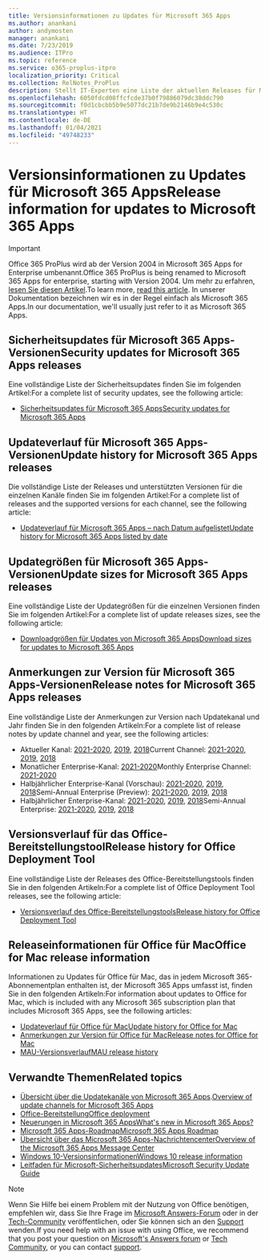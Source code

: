 ```yaml
---
title: Versionsinformationen zu Updates für Microsoft 365 Apps
ms.author: anankani
author: andymosten
manager: anankani
ms.date: 7/23/2019
ms.audience: ITPro
ms.topic: reference
ms.service: o365-proplus-itpro
localization_priority: Critical
ms.collection: RelNotes_ProPlus
description: Stellt IT-Experten eine Liste der aktuellen Releases für Microsoft 365 Apps für jeden Updatekanal sowie Links zu Anmerkungen zur Version und zum Updateverlauf zur Verfügung.
ms.openlocfilehash: 6050fdcd08ffcfcde37b0f79886079dc38ddc790
ms.sourcegitcommit: f0d1cbcbb5b9e5077dc21b7de9b2146b9e4c530c
ms.translationtype: HT
ms.contentlocale: de-DE
ms.lasthandoff: 01/04/2021
ms.locfileid: "49748233"
---
```

# <a name="release-information-for-updates-to-microsoft-365-apps"></a><span data-ttu-id="bde48-103">Versionsinformationen zu Updates für Microsoft 365 Apps</span><span class="sxs-lookup"><span data-stu-id="bde48-103">Release information for updates to Microsoft 365 Apps</span></span>


> [!IMPORTANT]
> <span data-ttu-id="bde48-104">Office 365 ProPlus wird ab der Version 2004 in Microsoft 365 Apps for Enterprise umbenannt.</span><span class="sxs-lookup"><span data-stu-id="bde48-104">Office 365 ProPlus is being renamed to Microsoft 365 Apps for enterprise, starting with Version 2004.</span></span> <span data-ttu-id="bde48-105">Um mehr zu erfahren, [lesen Sie diesen Artikel](https://go.microsoft.com/fwlink/p/?linkid=2123420).</span><span class="sxs-lookup"><span data-stu-id="bde48-105">To learn more, [read this article](https://go.microsoft.com/fwlink/p/?linkid=2123420).</span></span> <span data-ttu-id="bde48-106">In unserer Dokumentation bezeichnen wir es in der Regel einfach als Microsoft 365 Apps.</span><span class="sxs-lookup"><span data-stu-id="bde48-106">In our documentation, we'll usually just refer to it as Microsoft 365 Apps.</span></span>


## <a name="security-updates-for-microsoft-365-apps-releases"></a><span data-ttu-id="bde48-107">Sicherheitsupdates für Microsoft 365 Apps-Versionen</span><span class="sxs-lookup"><span data-stu-id="bde48-107">Security updates for Microsoft 365 Apps releases</span></span>

<span data-ttu-id="bde48-108">Eine vollständige Liste der Sicherheitsupdates finden Sie im folgenden Artikel:</span><span class="sxs-lookup"><span data-stu-id="bde48-108">For a complete list of security updates, see the following article:</span></span>
 - [<span data-ttu-id="bde48-109">Sicherheitsupdates für Microsoft 365 Apps</span><span class="sxs-lookup"><span data-stu-id="bde48-109">Security updates for Microsoft 365 Apps</span></span>](microsoft365-apps-security-updates.md)


## <a name="update-history-for-microsoft-365-apps-releases"></a><span data-ttu-id="bde48-110">Updateverlauf für Microsoft 365 Apps-Versionen</span><span class="sxs-lookup"><span data-stu-id="bde48-110">Update history for Microsoft 365 Apps releases</span></span>

<span data-ttu-id="bde48-111">Die vollständige Liste der Releases und unterstützten Versionen für die einzelnen Kanäle finden Sie im folgenden Artikel:</span><span class="sxs-lookup"><span data-stu-id="bde48-111">For a complete list of releases and the supported versions for each channel, see the following article:</span></span>

- [<span data-ttu-id="bde48-112">Updateverlauf für Microsoft 365 Apps – nach Datum aufgelistet</span><span class="sxs-lookup"><span data-stu-id="bde48-112">Update history for Microsoft 365 Apps listed by date</span></span>](update-history-microsoft365-apps-by-date.md)


 ## <a name="update-sizes-for-microsoft-365-apps-releases"></a><span data-ttu-id="bde48-113">Updategrößen für Microsoft 365 Apps-Versionen</span><span class="sxs-lookup"><span data-stu-id="bde48-113">Update sizes for Microsoft 365 Apps releases</span></span>

<span data-ttu-id="bde48-114">Eine vollständige Liste der Updategrößen für die einzelnen Versionen finden Sie im folgenden Artikel:</span><span class="sxs-lookup"><span data-stu-id="bde48-114">For a complete list of update releases sizes, see the following article:</span></span>
 - [<span data-ttu-id="bde48-115">Downloadgrößen für Updates von Microsoft 365 Apps</span><span class="sxs-lookup"><span data-stu-id="bde48-115">Download sizes for updates to Microsoft 365 Apps</span></span>](download-sizes-microsoft365-apps-updates.md)

## <a name="release-notes-for-microsoft-365-apps-releases"></a><span data-ttu-id="bde48-116">Anmerkungen zur Version für Microsoft 365 Apps-Versionen</span><span class="sxs-lookup"><span data-stu-id="bde48-116">Release notes for Microsoft 365 Apps releases</span></span>

<span data-ttu-id="bde48-117">Eine vollständige Liste der Anmerkungen zur Version nach Updatekanal und Jahr finden Sie in den folgenden Artikeln:</span><span class="sxs-lookup"><span data-stu-id="bde48-117">For a complete list of release notes by update channel and year, see the following articles:</span></span>
 - <span data-ttu-id="bde48-118">Aktueller Kanal: [2021-2020](current-channel.md), [2019](monthly-channel-2019.md), [2018](monthly-channel-2018.md)</span><span class="sxs-lookup"><span data-stu-id="bde48-118">Current Channel: [2021-2020](current-channel.md), [2019](monthly-channel-2019.md), [2018](monthly-channel-2018.md)</span></span>
 - <span data-ttu-id="bde48-119">Monatlicher Enterprise-Kanal:  [2021-2020](monthly-enterprise-channel.md)</span><span class="sxs-lookup"><span data-stu-id="bde48-119">Monthly Enterprise Channel:  [2021-2020](monthly-enterprise-channel.md)</span></span>
 - <span data-ttu-id="bde48-120">Halbjährlicher Enterprise-Kanal (Vorschau): [2021-2020](semi-annual-enterprise-channel-preview.md), [2019](semi-annual-channel-targeted-2019.md), [2018](semi-annual-channel-targeted-2018.md)</span><span class="sxs-lookup"><span data-stu-id="bde48-120">Semi-Annual Enterprise (Preview): [2021-2020](semi-annual-enterprise-channel-preview.md), [2019](semi-annual-channel-targeted-2019.md), [2018](semi-annual-channel-targeted-2018.md)</span></span>
 - <span data-ttu-id="bde48-121">Halbjährlicher Enterprise-Kanal: [2021-2020](semi-annual-enterprise-channel.md), [2019](semi-annual-channel-2019.md), [2018](semi-annual-channel-2018.md)</span><span class="sxs-lookup"><span data-stu-id="bde48-121">Semi-Annual Enterprise: [2021-2020](semi-annual-enterprise-channel.md), [2019](semi-annual-channel-2019.md), [2018](semi-annual-channel-2018.md)</span></span>

 ## <a name="release-history-for-office-deployment-tool"></a><span data-ttu-id="bde48-122">Versionsverlauf für das Office-Bereitstellungstool</span><span class="sxs-lookup"><span data-stu-id="bde48-122">Release history for Office Deployment Tool</span></span>
 <span data-ttu-id="bde48-123">Eine vollständige Liste der Releases des Office-Bereitstellungstools finden Sie in den folgenden Artikeln:</span><span class="sxs-lookup"><span data-stu-id="bde48-123">For a complete list of Office Deployment Tool releases, see the following article:</span></span>
 - [<span data-ttu-id="bde48-124">Versionsverlauf des Office-Bereitstellungstools</span><span class="sxs-lookup"><span data-stu-id="bde48-124">Release history for Office Deployment Tool</span></span>](ODT-release-history.md)

## <a name="office-for-mac-release-information"></a><span data-ttu-id="bde48-125">Releaseinformationen für Office für Mac</span><span class="sxs-lookup"><span data-stu-id="bde48-125">Office for Mac release information</span></span>

<span data-ttu-id="bde48-126">Informationen zu Updates für Office für Mac, das in jedem Microsoft 365-Abonnementplan enthalten ist, der Microsoft 365 Apps umfasst ist, finden Sie in den folgenden Artikeln:</span><span class="sxs-lookup"><span data-stu-id="bde48-126">For information about updates to Office for Mac, which is included with any Microsoft 365 subscription plan that includes Microsoft 365 Apps, see the following articles:</span></span>
 - [<span data-ttu-id="bde48-127">Updateverlauf für Office für Mac</span><span class="sxs-lookup"><span data-stu-id="bde48-127">Update history for Office for Mac</span></span>](update-history-office-for-mac.md)
 - [<span data-ttu-id="bde48-128">Anmerkungen zur Version für Office für Mac</span><span class="sxs-lookup"><span data-stu-id="bde48-128">Release notes for Office for Mac</span></span>](release-notes-office-for-mac.md)
 - [<span data-ttu-id="bde48-129">MAU-Versionsverlauf</span><span class="sxs-lookup"><span data-stu-id="bde48-129">MAU release history</span></span>](release-history-microsoft-autoupdate.md)


## <a name="related-topics"></a><span data-ttu-id="bde48-130">Verwandte Themen</span><span class="sxs-lookup"><span data-stu-id="bde48-130">Related topics</span></span>

- <span data-ttu-id="bde48-131">[Übersicht über die Updatekanäle von Microsoft 365 Apps](https://docs.microsoft.com/deployoffice/overview-of-update-channels-for-office-365-proplus).</span><span class="sxs-lookup"><span data-stu-id="bde48-131">[Overview of update channels for Microsoft 365 Apps](https://docs.microsoft.com/deployoffice/overview-of-update-channels-for-office-365-proplus)</span></span>
- [<span data-ttu-id="bde48-132">Office-Bereitstellung</span><span class="sxs-lookup"><span data-stu-id="bde48-132">Office deployment</span></span>](https://docs.microsoft.com/deployoffice/)
- [<span data-ttu-id="bde48-133">Neuerungen in Microsoft 365 Apps</span><span class="sxs-lookup"><span data-stu-id="bde48-133">What's new in Microsoft 365 Apps?</span></span>](https://support.office.com/article/95c8d81d-08ba-42c1-914f-bca4603e1426)
- [<span data-ttu-id="bde48-134">Microsoft 365 Apps-Roadmap</span><span class="sxs-lookup"><span data-stu-id="bde48-134">Microsoft 365 Apps Roadmap</span></span>](https://products.office.com/business/office-365-roadmap)
- [<span data-ttu-id="bde48-135">Übersicht über das Microsoft 365 Apps-Nachrichtencenter</span><span class="sxs-lookup"><span data-stu-id="bde48-135">Overview of the Microsoft 365 Apps Message Center</span></span>](https://support.office.com/article/38fb3333-bfcc-4340-a37b-deda509c2093)
- [<span data-ttu-id="bde48-136">Windows 10-Versionsinformationen</span><span class="sxs-lookup"><span data-stu-id="bde48-136">Windows 10 release information</span></span>](https://www.microsoft.com/itpro/windows-10/release-information)
- [<span data-ttu-id="bde48-137">Leitfaden für Microsoft-Sicherheitsupdates</span><span class="sxs-lookup"><span data-stu-id="bde48-137">Microsoft Security Update Guide</span></span>](https://portal.msrc.microsoft.com/)

> [!NOTE]
> <span data-ttu-id="bde48-138">Wenn Sie Hilfe bei einem Problem mit der Nutzung von Office benötigen, empfehlen wir, dass Sie Ihre Frage im [Microsoft Answers-Forum](https://answers.microsoft.com/) oder in der [Tech-Community](https://techcommunity.microsoft.com/) veröffentlichen, oder Sie können sich an den [Support](https://support.microsoft.com/contactus) wenden.</span><span class="sxs-lookup"><span data-stu-id="bde48-138">If you need help with an issue with using Office, we recommend that you post your question on [Microsoft's Answers forum](https://answers.microsoft.com/) or [Tech Community](https://techcommunity.microsoft.com/), or you can contact [support](https://support.microsoft.com/contactus).</span></span>
